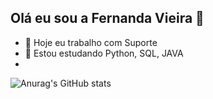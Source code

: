 ## Olá eu sou a Fernanda Vieira 👋

- 🔭 Hoje eu trabalho com Suporte
- 🌱 Estou estudando Python, SQL, JAVA
- 
![Anurag's GitHub stats](https://github-readme-stats.vercel.app/api?username=anuraghazra&show_icons=true&theme=dracula)

